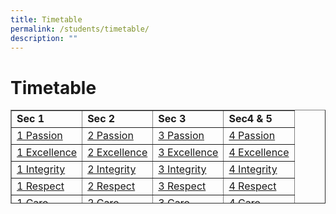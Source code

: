 ```yaml
---
title: Timetable
permalink: /students/timetable/
description: ""
---
```

# **Timetable**

<table border="1" style="border-collapse: collapse; width: 100%; height: 150px;">
<tbody>
<tr style="height: 20px;">
<td style="width: 25%; height: 20px; "><strong>Sec 1</strong></td>
<td style="width: 25%; height: 20px;"><strong>Sec 2</strong></td>
<td style="width: 25%; height: 20px;"><strong>Sec 3</strong></td>
<td style="width: 25%; height: 20px;"><strong>Sec4 &amp; 5</strong></td>
</tr>
<tr style="height: 21px;">
<td style="width: 25%; height: 21px;"><a href="/files/TT_Term%202%202023_All%20Classes_14%20Mar_Final%201.pdf">1 Passion</a></td>
<td style="width: 25%; height: 21px;"><a href="/files/TT_Term%202%202023_All%20Classes_14%20Mar_Final%207.pdf">2 Passion</a></td>
<td style="width: 25%; height: 21px;"><a href="/files/TT_Term%202%202023_All%20Classes_14%20Mar_Final%2012.pdf">3 Passion</a></td>
<td style="width: 25%; height: 21px;"><a href="/files/TT_Term%202%202023_All%20Classes_14%20Mar_Final%2018.pdf">4 Passion</a></td>
</tr>
<tr style="height: 21px;">
<td style="width: 25%; height: 21px;"><a href="/files/TT_Term%202%202023_All%20Classes_14%20Mar_Final%202.pdf">1 Excellence</a></td>
<td style="width: 25%; height: 21px;"><a href="/files/TT_Term%202%202023_All%20Classes_14%20Mar_Final%208.pdf">2 Excellence</a></td>
<td style="width: 25%; height: 21px;"><a href="/files/TT_Term%202%202023_All%20Classes_14%20Mar_Final%2013.pdf">3 Excellence</a></td>
<td style="width: 25%; height: 21px;"><a href="/files/TT_Term%202%202023_All%20Classes_14%20Mar_Final%2019.pdf">4 Excellence</a></td>
</tr>
<tr style="height: 21px;">
<td style="width: 25%; height: 21px;"><a href="/files/TT_Term%202%202023_All%20Classes_14%20Mar_Final%203.pdf">1 Integrity</a></td>
<td style="width: 25%; height: 21px;"><a href="/files/TT_Term%202%202023_All%20Classes_14%20Mar_Final%209.pdf">2 Integrity</a></td>
<td style="width: 25%; height: 21px;"><a href="/files/TT_Term%202%202023_All%20Classes_14%20Mar_Final%2014.pdf">3 Integrity</a></td>
<td style="width: 25%; height: 21px;"><a href="/files/TT_Term%202%202023_All%20Classes_14%20Mar_Final%2020.pdf">4 Integrity</a></td>
</tr>
<tr style="height: 21px;">
<td style="width: 25%; height: 21px;"><a href="/files/TT_Term%202%202023_All%20Classes_14%20Mar_Final%204.pdf">1 Respect</a></td>
<td style="width: 25%; height: 21px;"><a href="/files/TT_Term%202%202023_All%20Classes_14%20Mar_Final%2010.pdf">2 Respect</a></td>
<td style="width: 25%; height: 21px;"><a href="/files/TT_Term%202%202023_All%20Classes_14%20Mar_Final%2015.pdf">3 Respect</a></td>
<td style="width: 25%; height: 21px;"><a href="/files/TT_Term%202%202023_All%20Classes_14%20Mar_Final%2021.pdf">4 Respect</a></td>
</tr>
<tr style="height: 21px;">
<td style="width: 25%; height: 21px;"><a href="/files/TT_Term%202%202023_All%20Classes_14%20Mar_Final%205.pdf">1 Care</a></td>
<td style="width: 25%; height: 21px;"><a href="/files/TT_Term%202%202023_All%20Classes_14%20Mar_Final%2011.pdf">2 Care</a></td>
<td style="width: 25%; height: 21px;"><a href="/files/TT_Term%202%202023_All%20Classes_14%20Mar_Final%2016.pdf">3 Care</a></td>
<td style="width: 25%; height: 21px;"><a href="/files/TT_Term%202%202023_All%20Classes_14%20Mar_Final%2022.pdf">4 Care</a></td>
</tr>
<tr style="height: 21px;">
<td style="width: 25%; height: 21px;"><a href="/files/TT_Term%202%202023_All%20Classes_14%20Mar_Final%206.pdf">1 Empathy</a></td>
<td style="width: 25%; height: 21px;"></td>
<td style="width: 25%; height: 21px;"><a href="/files/TT_Term%202%202023_All%20Classes_14%20Mar_Final%2017.pdf">3 Empathy</a></td>
<td style="width: 25%; height: 21px;"><a href="/files/TT_Term%202%202023_All%20Classes_14%20Mar_Final%2023.pdf">4 Empathy</a></td>
</tr>
<tr>
<td style="width: 25%;"></td>
<td style="width: 25%;"></td>
<td style="width: 25%;"></td>
<td style="width: 25%;"><a href="/files/TT_Term%202%202023_All%20Classes_14%20Mar_Final%2024.pdf">5 A</a></td>
</tr>
</tbody>
</table>